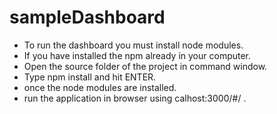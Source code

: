 # sampleDashboard
- To run the dashboard you must install node modules.<br/>
- If you have installed the npm already in your computer.<br/>
- Open the source folder of the project in command window.<br/>
- Type npm install and hit ENTER.<br/>
- once the node modules are installed.<br/>
- run the application in browser using calhost:3000/#/ .<br/>
